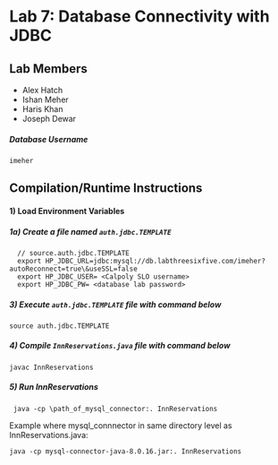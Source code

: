 # Lab 7: Database Connectivity with JDBC

## Lab Members
- Alex Hatch
- Ishan Meher
- Haris Khan
- Joseph Dewar

##### Database Username
```imeher```

## Compilation/Runtime Instructions
#### 1) Load Environment Variables

##### 1a) Create a file named ```auth.jdbc.TEMPLATE```
```
  // source.auth.jdbc.TEMPLATE
  export HP_JDBC_URL=jdbc:mysql://db.labthreesixfive.com/imeher?autoReconnect=true\&useSSL=false
  export HP_JDBC_USER= <Calpoly SLO username>
  export HP_JDBC_PW= <database lab password>
```
##### 3) Execute ```auth.jdbc.TEMPLATE``` file with command below

```source auth.jdbc.TEMPLATE```
##### 4) Compile ```InnReservations.java``` file with command below
```javac InnReservations```
##### 5) Run InnReservations
``` java -cp \path_of_mysql_connector:. InnReservations```

Example where mysql_connnector in same directory level as InnReservations.java:

```java -cp mysql-connector-java-8.0.16.jar:. InnReservations```
